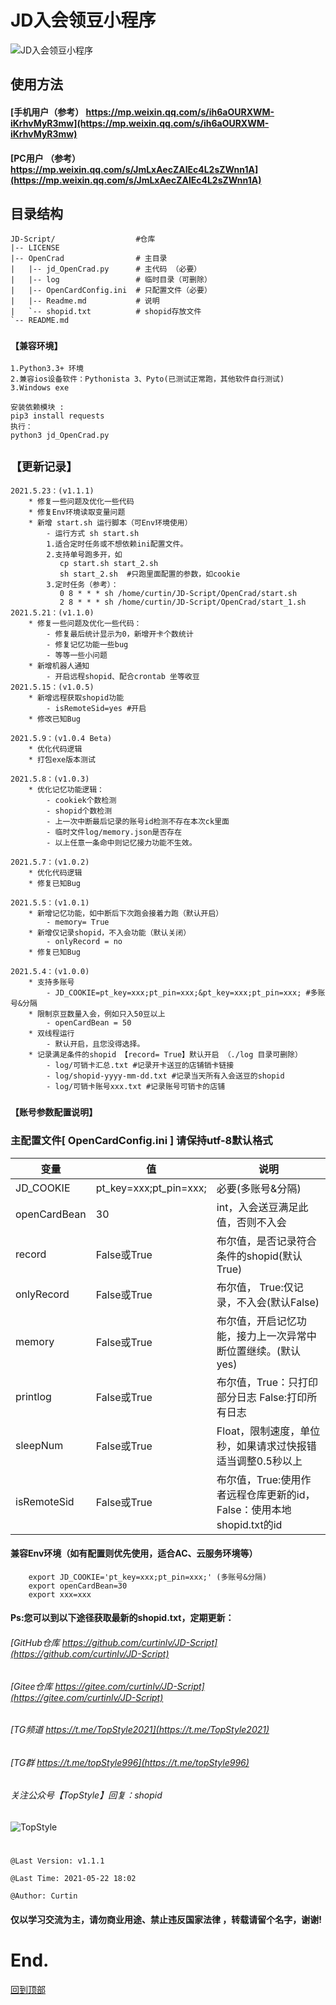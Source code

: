 
# JD入会领豆小程序
![JD入会领豆小程序](https://raw.githubusercontent.com/curtinlv/JD-Script/main/OpenCrad/resultCount.png)
  
## 使用方法
#### [手机用户（参考） https://mp.weixin.qq.com/s/ih6aOURXWM-iKrhvMyR3mw](https://mp.weixin.qq.com/s/ih6aOURXWM-iKrhvMyR3mw)
#### [PC用户 （参考） https://mp.weixin.qq.com/s/JmLxAecZAlEc4L2sZWnn1A](https://mp.weixin.qq.com/s/JmLxAecZAlEc4L2sZWnn1A)

##  目录结构
    JD-Script/                  #仓库
    |-- LICENSE
    |-- OpenCrad                # 主目录
    |   |-- jd_OpenCrad.py      # 主代码 （必要）
    |   |-- log                 # 临时目录（可删除）
    |   |-- OpenCardConfig.ini  # 只配置文件（必要）
    |   |-- Readme.md           # 说明
    |   `-- shopid.txt          # shopid存放文件
    `-- README.md

### `【兼容环境】`
    1.Python3.3+ 环境
    2.兼容ios设备软件：Pythonista 3、Pyto(已测试正常跑，其他软件自行测试)   
    3.Windows exe 

    安装依赖模块 :
    pip3 install requests
    执行：
    python3 jd_OpenCrad.py
## `【更新记录】`
    2021.5.23：(v1.1.1)
        * 修复一些问题及优化一些代码
        * 修复Env环境读取变量问题
        * 新增 start.sh 运行脚本（可Env环境使用）
            - 运行方式 sh start.sh
            1.适合定时任务或不想依赖ini配置文件。 
            2.支持单号跑多开，如
               cp start.sh start_2.sh
               sh start_2.sh  #只跑里面配置的参数，如cookie
            3.定时任务（参考）：
               0 8 * * * sh /home/curtin/JD-Script/OpenCrad/start.sh
               2 8 * * * sh /home/curtin/JD-Script/OpenCrad/start_1.sh
    2021.5.21：(v1.1.0)
        * 修复一些问题及优化一些代码：
            - 修复最后统计显示为0，新增开卡个数统计
            - 修复记忆功能一些bug
            - 等等一些小问题
        * 新增机器人通知
            - 开启远程shopid、配合crontab 坐等收豆
    2021.5.15：(v1.0.5)
        * 新增远程获取shopid功能
            - isRemoteSid=yes #开启
        * 修改已知Bug

    2021.5.9：(v1.0.4 Beta)
        * 优化代码逻辑
        * 打包exe版本测试

    2021.5.8：(v1.0.3)
        * 优化记忆功能逻辑：
            - cookiek个数检测
            - shopid个数检测
            - 上一次中断最后记录的账号id检测不存在本次ck里面
            - 临时文件log/memory.json是否存在
            - 以上任意一条命中则记忆接力功能不生效。

    2021.5.7：(v1.0.2)
        * 优化代码逻辑
        * 修复已知Bug

    2021.5.5：(v1.0.1)
        * 新增记忆功能，如中断后下次跑会接着力跑（默认开启）
            - memory= True
        * 新增仅记录shopid，不入会功能（默认关闭）
            - onlyRecord = no
        * 修复已知Bug

    2021.5.4：(v1.0.0)
        * 支持多账号
            - JD_COOKIE=pt_key=xxx;pt_pin=xxx;&pt_key=xxx;pt_pin=xxx; #多账号&分隔
        * 限制京豆数量入会，例如只入50豆以上
            - openCardBean = 50
        * 双线程运行
            - 默认开启，且您没得选择。
        * 记录满足条件的shopid 【record= True】默认开启 （./log 目录可删除）
            - log/可销卡汇总.txt #记录开卡送豆的店铺销卡链接
            - log/shopid-yyyy-mm-dd.txt #记录当天所有入会送豆的shopid
            - log/可销卡账号xxx.txt #记录账号可销卡的店铺

### `【账号参数配置说明】`
### 主配置文件[ OpenCardConfig.ini ] 请保持utf-8默认格式

 变量  | 值  | 说明
 ---- | ----- | ------  
 JD_COOKIE  | pt_key=xxx;pt_pin=xxx;  | 必要(多账号&分隔) 
 openCardBean  | 30 | int，入会送豆满足此值，否则不入会 
 record    | False或True | 布尔值，是否记录符合条件的shopid(默认True) 
 onlyRecord  | False或True |布尔值， True:仅记录，不入会(默认False) 
 memory  | False或True | 布尔值，开启记忆功能，接力上一次异常中断位置继续。(默认yes) 
 printlog  | False或True | 布尔值，True：只打印部分日志 False:打印所有日志 
 sleepNum  | False或True | Float，限制速度，单位秒，如果请求过快报错适当调整0.5秒以上 
 isRemoteSid  | False或True | 布尔值，True:使用作者远程仓库更新的id，False：使用本地shopid.txt的id 
#### 兼容Env环境（如有配置则优先使用，适合AC、云服务环境等）    
        export JD_COOKIE='pt_key=xxx;pt_pin=xxx;' (多账号&分隔)
        export openCardBean=30
        export xxx=xxx

#### Ps:您可以到以下途径获取最新的shopid.txt，定期更新：

###### [GitHub仓库 https://github.com/curtinlv/JD-Script](https://github.com/curtinlv/JD-Script) 
###### [Gitee仓库 https://gitee.com/curtinlv/JD-Script](https://gitee.com/curtinlv/JD-Script)
###### [TG频道 https://t.me/TopStyle2021](https://t.me/TopStyle2021)
###### [TG群 https://t.me/topStyle996](https://t.me/topStyle996)
###### 关注公众号【TopStyle】回复：shopid
![TopStyle](https://gitee.com/curtinlv/img/raw/master/gzhcode.jpg)
# 
    @Last Version: v1.1.1

    @Last Time: 2021-05-22 18:02

    @Author: Curtin
#### **仅以学习交流为主，请勿商业用途、禁止违反国家法律 ，转载请留个名字，谢谢!** 

# End.
[回到顶部](#readme)
